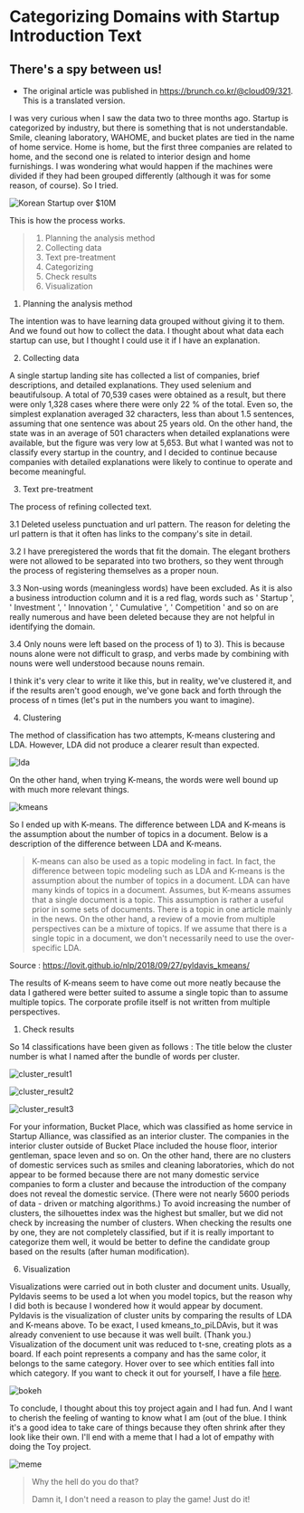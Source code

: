 # Categorizing Domains with Startup Introduction Text
## There's a spy between us!

* The original article was published in https://brunch.co.kr/@cloud09/321. This is a translated version.

I was very curious when I saw the data two to three months ago. Startup is categorized by industry, but there is something that is not understandable. Smile, cleaning laboratory, WAHOME, and bucket plates are tied in the name of home service. Home is home, but the first three companies are related to home, and the second one is related to interior design and home furnishings. I was wondering what would happen if the machines were divided if they had been grouped differently (although it was for some reason, of course). So I tried.

![Korean Startup over $10M](/korean_startup.png)

This is how the process works.

> 1. Planning the analysis method
> 2. Collecting data
> 3. Text pre-treatment
> 4. Categorizing
> 5. Check results
> 6. Visualization

1. Planning the analysis method

The intention was to have learning data grouped without giving it to them. And we found out how to collect the data. I thought about what data each startup can use, but I thought I could use it if I have an explanation. 

2. Collecting data

A single startup landing site has collected a list of companies, brief descriptions, and detailed explanations. They used selenium and beautifulsoup. A total of 70,539 cases were obtained as a result, but there were only 1,328 cases where there were only 22 % of the total. Even so, the simplest explanation averaged 32 characters, less than about 1.5 sentences, assuming that one sentence was about 25 years old. On the other hand, the state was in an average of 501 characters when detailed explanations were available, but the figure was very low at 5,653. But what I wanted was not to classify every startup in the country, and I decided to continue because companies with detailed explanations were likely to continue to operate and become meaningful.



3. Text pre-treatment

The process of refining collected text.

3.1 Deleted useless punctuation and url pattern. The reason for deleting the url pattern is that it often has links to the company's site in detail.

3.2 I have preregistered the words that fit the domain. The elegant brothers were not allowed to be separated into two brothers, so they went through the process of registering themselves as a proper noun.

3.3 Non-using words (meaningless words) have been excluded. As it is also a business introduction column and it is a red flag, words such as ' Startup ', ' Investment ', ' Innovation ', ' Cumulative ', ' Competition ' and so on are really numerous and have been deleted because they are not helpful in identifying the domain.

3.4 Only nouns were left based on the process of 1) to 3). This is because nouns alone were not difficult to grasp, and verbs made by combining with nouns were well understood because nouns remain.

I think it's very clear to write it like this, but in reality, we've clustered it, and if the results aren't good enough, we've gone back and forth through the process of n times (let's put in the numbers you want to imagine).

4. Clustering
   
The method of classification has two attempts, K-means clustering and LDA. However, LDA did not produce a clearer result than expected. 

![lda](/lda.png)

On the other hand, when trying K-means, the words were well bound up with much more relevant things.

![kmeans](/kmeans.png)

So I ended up with K-means. The difference between LDA and K-means is the assumption about the number of topics in a document. Below is a description of the difference between LDA and K-means.

> K-means can also be used as a topic modeling in fact. In fact, the difference between topic modeling such as LDA and K-means is the assumption about the number of topics in a document. LDA can have many kinds of topics in a document. Assumes, but K-means assumes that a single document is a topic. This assumption is rather a useful prior in some sets of documents. There is a topic in one article mainly in the news. On the other hand, a review of a movie from multiple perspectives can be a mixture of topics. If we assume that there is a single topic in a document, we don't necessarily need to use the over-specific LDA.

Source : https://lovit.github.io/nlp/2018/09/27/pyldavis_kmeans/


The results of K-means seem to have come out more neatly because the data I gathered were better suited to assume a single topic than to assume multiple topics. The corporate profile itself is not written from multiple perspectives.



1. Check results

So 14 classifications have been given as follows : The title below the cluster number is what I named after the bundle of words per cluster.


![cluster_result1](/cluster1.png)

![cluster_result2](/cluster2.png)

![cluster_result3](/cluster3.png)

For your information, Bucket Place, which was classified as home service in Startup Alliance, was classified as an interior cluster. The companies in the interior cluster outside of Bucket Place included the house floor, interior gentleman, space leven and so on. On the other hand, there are no clusters of domestic services such as smiles and cleaning laboratories, which do not appear to be formed because there are not many domestic service companies to form a cluster and because the introduction of the company does not reveal the domestic service. (There were not nearly 5600 periods of data - driven or matching algorithms.) To avoid increasing the number of clusters, the silhouettes index was the highest but smaller, but we did not check by increasing the number of clusters. When checking the results one by one, they are not completely classified, but if it is really important to categorize them well, it would be better to define the candidate group based on the results (after human modification).

6. Visualization

Visualizations were carried out in both cluster and document units. Usually, Pyldavis seems to be used a lot when you model topics, but the reason why I did both is because I wondered how it would appear by document. Pyldavis is the visualization of cluster units by comparing the results of LDA and K-means above. To be exact, I used kmeans_to_piLDAvis, but it was already convenient to use because it was well built. (Thank you.)
Visualization of the document unit was reduced to t-sne, creating plots as a board. If each point represents a company and has the same color, it belongs to the same category. Hover over to see which entities fall into which category. If you want to check it out for yourself, I have a file [here](https://github.com/dearcloud09/startup_clustuering/blob/master/t-sne%20vis.html).


![bokeh](/bokeh.png)

To conclude, I thought about this toy project again and I had fun. And I want to cherish the feeling of wanting to know what I am (out of the blue. I think it's a good idea to take care of things because they often shrink after they look like their own. I'll end with a meme that I had a lot of empathy with doing the Toy project.

![meme](/just_do_it.jpeg)

> Why the hell do you do that?
> 
>  Damn it, I don't need a reason to play the game! Just do it!